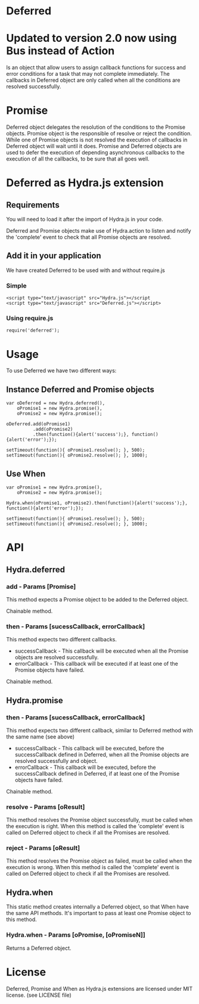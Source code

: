 # Deferred
# Updated to version 2.0 now using Bus instead of Action
Is an object that allow users to assign callback functions for success and error conditions for a task that may not complete immediately. The callbacks in Deferred object are only called when all the conditions are resolved successfully.
# Promise
Deferred object delegates the resolution of the conditions to the Promise objects.
Promise object is the responsible of resolve or reject the condition.
While one of Promise objects is not resolved the execution of callbacks in Deferred object will wait until it does.
Promise and Deferred objects are used to defer the execution of depending asynchronous callbacks to the execution of all the callbacks, to be sure that all goes well.
# Deferred as Hydra.js extension
## Requirements
You will need to load it after the import of Hydra.js in your code.

Deferred and Promise objects make use of Hydra.action to listen and notify the 'complete' event to check that all Promise objects are resolved.
## Add it in your application
We have created Deferred to be used with and without require.js
### Simple
	<script type="text/javascript" src="Hydra.js"></script
	<script type="text/javascript" src="Deferred.js"></script>
### Using require.js
	require('deferred');
# Usage
To use Deferred we have two different ways:
## Instance Deferred and Promise objects
	var oDeferred = new Hydra.deferred(),
		oPromise1 = new Hydra.promise(),
		oPromise2 = new Hydra.promise();

	oDeferred.add(oPromise1)
			  .add(oPromise2)
			  .then(function(){alert('success');}, function(){alert('error');});

	setTimeout(function(){ oPromise1.resolve(); }, 500);
	setTimeout(function(){ oPromise2.resolve(); }, 1000);
## Use When
	var oPromise1 = new Hydra.promise(),
		oPromise2 = new Hydra.promise();

	Hydra.when(oPromise1, oPromise2).then(function(){alert('success');}, function(){alert('error');});

	setTimeout(function(){ oPromise1.resolve(); }, 500);
	setTimeout(function(){ oPromise2.resolve(); }, 1000);

# API
## Hydra.deferred
### add - Params [Promise]
This method expects a Promise object to be added to the Deferred object.

Chainable method.
### then - Params [sucessCallback, errorCallback]
This method expects two different callbacks.

* successCallback - This callback will be executed when all the Promise objects are resolved successfully.
* errorCallback - This callback will be executed if at least one of the Promise objects have failed.

Chainable method.

## Hydra.promise
### then - Params [sucessCallback, errorCallback]
This method expects two different callback, similar to Deferred method with the same name (see above)

* successCallback - This callback will be executed, before the successCallback defined in Deferred, when all the Promise objects are resolved successfully and  object.
* errorCallback - This callback will be executed, before the successCallback defined in Deferred, if at least one of the Promise objects have failed.

Chainable method.
### resolve - Params  [oResult]
This method resolves the Promise object successfully, must be called when the execution is right.
When this method is called the 'complete' event is called on Deferred object to check if all the Promises are resolved.
### reject - Params [oResult]
This method resolves the Promise object as failed, must be called when the execution is wrong.
When this method is called the 'complete' event is called on Deferred object to check if all the Promises are resolved.
## Hydra.when
This static method creates internally a Deferred object, so that When have the same API methods. It's important to pass at least one Promise object to this method.
### Hydra.when - Params [oPromise, [oPromiseN]]
Returns a Deferred object.

# License
Deferred, Promise and When as Hydra.js extensions are licensed under MIT license. (see LICENSE file)